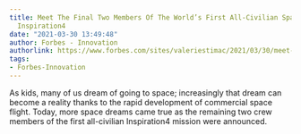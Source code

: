 ```yaml
---
title: Meet The Final Two Members Of The World’s First All-Civilian Spaceflight Mission,
  Inspiration4
date: "2021-03-30 13:49:48"
author: Forbes - Innovation
authorlink: https://www.forbes.com/sites/valeriestimac/2021/03/30/meet-the-final-two-members-of-the-worlds-first-all-civilian-spaceflight-mission-inspiration4/
tags:
- Forbes-Innovation
---
```

As kids, many of us dream of going to space; increasingly that dream can become a reality thanks to the rapid development of commercial space flight. Today, more space dreams came true as the remaining two crew members of the first all-civilian Inspiration4 mission were announced.